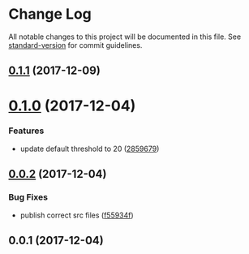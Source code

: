 # Change Log

All notable changes to this project will be documented in this file. See [standard-version](https://github.com/conventional-changelog/standard-version) for commit guidelines.

<a name="0.1.1"></a>
## [0.1.1](https://github.com/danhayden/react-exiting/compare/v0.1.0...v0.1.1) (2017-12-09)



<a name="0.1.0"></a>
# [0.1.0](https://github.com/danhayden/react-exiting/compare/v0.0.2...v0.1.0) (2017-12-04)


### Features

* update default threshold to 20 ([2859679](https://github.com/danhayden/react-exiting/commit/2859679))



<a name="0.0.2"></a>
## [0.0.2](https://github.com/danhayden/react-exiting/compare/v0.0.1...v0.0.2) (2017-12-04)


### Bug Fixes

* publish correct src files ([f55934f](https://github.com/danhayden/react-exiting/commit/f55934f))



<a name="0.0.1"></a>
## 0.0.1 (2017-12-04)
